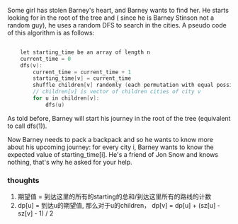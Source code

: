 Some girl has stolen Barney's heart, and Barney wants to find her. He starts looking for in the root of the tree and (
since he is Barney Stinson not a random guy), he uses a random DFS to search in the cities. A pseudo code of this
algorithm is as follows:

```c
    
    let starting_time be an array of length n
    current_time = 0
    dfs(v):
        current_time = current_time + 1
        starting_time[v] = current_time
        shuffle children[v] randomly (each permutation with equal possibility)
        // children[v] is vector of children cities of city v
        for u in children[v]:
            dfs(u)
```

As told before, Barney will start his journey in the root of the tree (equivalent to call dfs(1)).

Now Barney needs to pack a backpack and so he wants to know more about his upcoming journey: for every city i, Barney
wants to know the expected value of starting_time[i]. He's a friend of Jon Snow and knows nothing, that's why he asked
for your help.

### thoughts

1. 期望值 = 到达这里的所有的starting的总和/到达这里所有的路线的计数
2. dp[u] = 到达u的期望值, 那么对于u的children， dp[v] = dp[u] + (sz[u] - sz[v] - 1) / 2